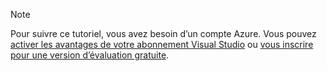 
> [!NOTE]
> Pour suivre ce tutoriel, vous avez besoin d’un compte Azure. Vous pouvez <a href="https://azure.microsoft.com/pricing/member-offers/msdn-benefits-details/" target="_blank">activer les avantages de votre abonnement Visual Studio</a> ou <a href="https://azure.microsoft.com/pricing/free-trial/" target="_blank">vous inscrire pour une version d’évaluation gratuite</a>.
> 
> 

